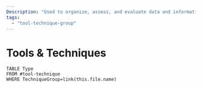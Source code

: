 ```yaml
---
Description: "Used to organize, assess, and evaluate data and information"
tags:
  - "tool-technique-group"
---
```

# Tools & Techniques
```dataview
TABLE Type
FROM #tool-technique 
WHERE TechniqueGroup=link(this.file.name)
```

